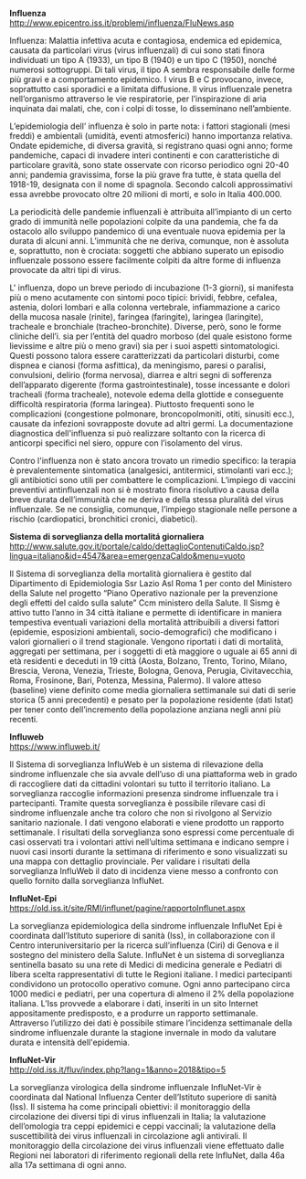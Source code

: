**Influenza**<br/>
http://www.epicentro.iss.it/problemi/influenza/FluNews.asp

Influenza: Malattia infettiva acuta e contagiosa, endemica ed epidemica, causata da particolari virus (virus influenzali) di cui sono stati finora individuati un tipo A (1933), un tipo B (1940) e un tipo C (1950), nonché numerosi sottogruppi. Di tali virus, il tipo A sembra responsabile delle forme più gravi e a comportamento epidemico. I virus B e C provocano, invece, soprattutto casi sporadici e a limitata diffusione. Il virus influenzale penetra nell’organismo attraverso le vie respiratorie, per l’inspirazione di aria inquinata dai malati, che, con i colpi di tosse, lo disseminano nell’ambiente.

L’epidemiologia dell’ influenza è solo in parte nota: i fattori stagionali (mesi freddi) e ambientali (umidità, eventi atmosferici) hanno importanza relativa. Ondate epidemiche, di diversa gravità, si registrano quasi ogni anno; forme pandemiche, capaci di invadere interi continenti e con caratteristiche di particolare gravità, sono state osservate con ricorso periodico ogni 20-40 anni; pandemia gravissima, forse la più grave fra tutte, è stata quella del 1918-19, designata con il nome di spagnola. Secondo calcoli approssimativi essa avrebbe provocato oltre 20 milioni di morti, e solo in Italia 400.000.

La periodicità delle pandemie influenzali è attribuita all’impianto di un certo grado di immunità nelle popolazioni colpite da una pandemia, che fa da ostacolo allo sviluppo pandemico di una eventuale nuova epidemia per la durata di alcuni anni. L’immunità che ne deriva, comunque, non è assoluta e, soprattutto, non è crociata: soggetti che abbiano superato un episodio influenzale possono essere facilmente colpiti da altre forme di influenza provocate da altri tipi di virus.

L' influenza, dopo un breve periodo di incubazione (1-3 giorni), si manifesta più o meno acutamente con sintomi poco tipici: brividi, febbre, cefalea, astenia, dolori lombari e alla colonna vertebrale, infiammazione a carico della mucosa nasale (rinite), faringea (faringite), laringea (laringite), tracheale e bronchiale (tracheo-bronchite). Diverse, però, sono le forme cliniche dell’i. sia per l’entità del quadro morboso (del quale esistono forme lievissime e altre più o meno gravi) sia per i suoi aspetti sintomatologici. Questi possono talora essere caratterizzati da particolari disturbi, come dispnea e cianosi (forma asfittica), da meningismo, paresi o paralisi, convulsioni, delirio (forma nervosa), diarrea e altri segni di sofferenza dell’apparato digerente (forma gastrointestinale), tosse incessante e dolori tracheali (forma tracheale), notevole edema della glottide e conseguente difficoltà respiratoria (forma laringea). Piuttosto frequenti sono le complicazioni (congestione polmonare, broncopolmoniti, otiti, sinusiti ecc.), causate da infezioni sovrapposte dovute ad altri germi. La documentazione diagnostica dell'influenza si può realizzare soltanto con la ricerca di anticorpi specifici nel siero, oppure con l’isolamento del virus.

Contro l'influenza non è stato ancora trovato un rimedio specifico: la terapia è prevalentemente sintomatica (analgesici, antitermici, stimolanti vari ecc.); gli antibiotici sono utili per combattere le complicazioni. L’impiego di vaccini preventivi antinfluenzali non si è mostrato finora risolutivo a causa della breve durata dell’immunità che ne deriva e della stessa pluralità del virus influenzale. Se ne consiglia, comunque, l’impiego stagionale nelle persone a rischio (cardiopatici, bronchitici cronici, diabetici).



**Sistema di sorveglianza della mortalitá giornaliera**<br/>
http://www.salute.gov.it/portale/caldo/dettaglioContenutiCaldo.jsp?lingua=italiano&id=4547&area=emergenzaCaldo&menu=vuoto<br/>

Il Sistema di sorveglianza della mortalità giornaliera è gestito dal Dipartimento di Epidemiologia Ssr Lazio Asl Roma 1 per conto del Ministero della Salute nel progetto
“Piano Operativo nazionale per la prevenzione degli effetti del caldo sulla salute” Ccm
ministero della Salute. Il Sismg è attivo tutto l’anno in 34 città italiane e permette di
identificare in maniera tempestiva eventuali variazioni della mortalità attribuibili a
diversi fattori (epidemie, esposizioni ambientali, socio-demografici) che modificano i
valori giornalieri o il trend stagionale. Vengono riportati i dati di mortalità, aggregati
per settimana, per i soggetti di età maggiore o uguale ai 65 anni di età residenti e
deceduti in 19 città (Aosta, Bolzano, Trento, Torino, Milano, Brescia, Verona, Venezia,
Trieste, Bologna, Genova, Perugia, Civitavecchia, Roma, Frosinone, Bari, Potenza,
Messina, Palermo). Il valore atteso (baseline) viene definito come media giornaliera
settimanale sui dati di serie storica (5 anni precedenti) e pesato per la popolazione
residente (dati Istat) per tener conto dell’incremento della popolazione anziana negli
anni più recenti.

**Influweb**<br/>
https://www.influweb.it/<br/>

Il Sistema di sorveglianza InfluWeb è un sistema di rilevazione della sindrome
influenzale che sia avvale dell’uso di una piattaforma web in grado di raccogliere dati da cittadini volontari su tutto il territorio italiano. La sorveglianza
raccoglie informazioni presenza sindrome influenzale tra i partecipanti. Tramite questa sorveglianza è possibile rilevare casi di sindrome influenzale anche tra coloro che non
si rivolgono al Servizio sanitario nazionale. I dati vengono elaborati e viene prodotto
un rapporto settimanale. I risultati della sorveglianza sono espressi come percentuale
di casi osservati tra i volontari attivi nell’ultima settimana e indicano sempre i nuovi
casi insorti durante la settimana di riferimento e sono visualizzati su una mappa con
dettaglio provinciale. Per validare i risultati della sorveglianza InfluWeb il dato di
incidenza viene messo a confronto con quello fornito dalla sorveglianza InfluNet.

**InfluNet-Epi**<br/>
https://old.iss.it/site/RMI/influnet/pagine/rapportoInflunet.aspx<br/>

La sorveglianza epidemiologica della sindrome influenzale InfluNet Epi è coordinata dall’Istituto superiore di sanità (Iss), in collaborazione con il Centro interuniversitario
per la ricerca sull’influenza (Ciri) di Genova e il sostegno del ministero della Salute.
InfluNet è un sistema di sorveglianza sentinella basato su una rete di Medici di
medicina generale e Pediatri di libera scelta rappresentativi di tutte le Regioni italiane.
I medici partecipanti condividono un protocollo operativo comune. Ogni anno
partecipano circa 1000 medici e pediatri, per una copertura di almeno il 2% della
popolazione italiana. L’Iss provvede a elaborare i dati, inseriti in un sito Internet
appositamente predisposto, e a produrre un rapporto settimanale. Attraverso l’utilizzo
dei dati è possibile stimare l’incidenza settimanale della sindrome influenzale durante
la stagione invernale in modo da valutare durata e intensità dell'epidemia.

**InfluNet-Vir**<br/>
http://old.iss.it/fluv/index.php?lang=1&anno=2018&tipo=5<br/>

La sorveglianza virologica della sindrome influenzale InfluNet-Vir è coordinata dal
National Influenza Center dell’Istituto superiore di sanità (Iss). Il sistema ha come
principali obiettivi: il monitoraggio della circolazione dei diversi tipi di virus influenzali
in Italia; la valutazione dell’omologia tra ceppi epidemici e ceppi vaccinali; la
valutazione della suscettibilità dei virus influenzali in circolazione agli antivirali. Il
monitoraggio della circolazione dei virus influenzali viene effettuato dalle Regioni nei
laboratori di riferimento regionali della rete InfluNet, dalla 46a alla 17a settimana di ogni anno.
